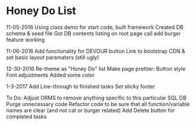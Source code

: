 # Honey Do List

11-05-2016
Using class demo for start code, built framework
Created DB schema & seed file
Got DB contents listing on root page call
add burger feature working

11-06-2016
Add functionality for DEVOUR button
Link to bootstrap CDN & set basic layout paramaters (still ugly)

12-30-2016
Re-theme as "Honey Do" list
Make page prettier:
  Button style
  Font adjustments
  Added some color

1-3-2017
Add Line-through to finished tasks
Set sticky footer

To Do:
Adjust ORMS to remove anything specific to this particular SQL DB
Purge unnecessary code
Refactor code to be sure that all function/variable names are clear (and not cat or burger related)
Add Delete button for completed tasks